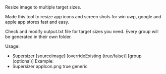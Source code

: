 Resize image to multiple target sizes.

Made this tool to resize app icons and screen shots for win uwp, google and apple app stores fast and easy.

Check and modify output.txt file for target sizes you need. Every group will be generated in their own folder. 

Usage:
- Supersizer [sourceImage] [overrideExisting (true/false)] [group (optional)]
Example:
- Supersizer appIcon.png true generic
